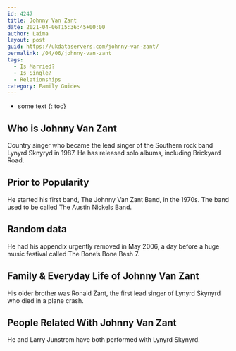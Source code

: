 ```yaml
---
id: 4247
title: Johnny Van Zant
date: 2021-04-06T15:36:45+00:00
author: Laima
layout: post
guid: https://ukdataservers.com/johnny-van-zant/
permalink: /04/06/johnny-van-zant
tags:
  - Is Married?
  - Is Single?
  - Relationships
category: Family Guides
---
```


* some text
{: toc}


## Who is Johnny Van Zant
                  
                  
                  
Country singer who became the lead singer of the Southern rock band Lynyrd Sknyryd in 1987. He has released solo albums, including Brickyard Road.
                  
              
            
              
            
                
                
                
## Prior to Popularity
                  
                  
                  
He started his first band, The Johnny Van Zant Band, in the 1970s. The band used to be called The Austin Nickels Band.
                  
              
            
              
            
                
                
                
## Random data
                  
                  
                  
He had his appendix urgently removed in May 2006, a day before a huge music festival called The Bone&#8217;s Bone Bash 7.
                  
              
            
              
            
                
                
                
## Family & Everyday Life of Johnny Van Zant
                  
                  
                  
His older brother was Ronald Zant, the first lead singer of Lynyrd Skynyrd who died in a plane crash.
                  
              
            
              
            
                
                
                
## People Related With Johnny Van Zant
                  
                  
                  
He and Larry Junstrom have both performed with Lynyrd Skynyrd.
                  
              
            
              
            
                
              
            
              
              
            
            
              
            
          
          
          